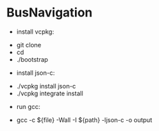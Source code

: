 # BusNavigation
- install vcpkg:  
+ git clone 
+ cd
+ ./bootstrap
- install json-c:  
+ ./vcpkg install json-c
+ ./vcpkg integrate install
- run gcc:  
+ gcc -c ${file} -Wall -I ${path} -ljson-c -o output 
